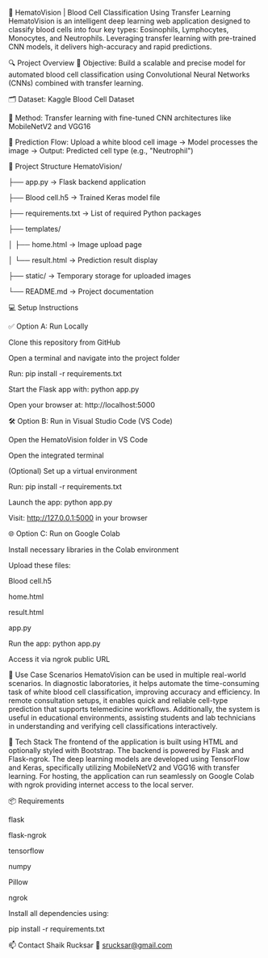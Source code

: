 🧬 HematoVision | Blood Cell Classification Using Transfer Learning
HematoVision is an intelligent deep learning web application designed to classify blood cells into four key types: Eosinophils, Lymphocytes, Monocytes, and Neutrophils. Leveraging transfer learning with pre-trained CNN models, it delivers high-accuracy and rapid predictions.

🔍 Project Overview
🎯 Objective: Build a scalable and precise model for automated blood cell classification using Convolutional Neural Networks (CNNs) combined with transfer learning.

🗂 Dataset: Kaggle Blood Cell Dataset

🚀 Method: Transfer learning with fine-tuned CNN architectures like MobileNetV2 and VGG16

🧪 Prediction Flow:
Upload a white blood cell image → Model processes the image → Output: Predicted cell type (e.g., "Neutrophil")

📁 Project Structure
HematoVision/

├── app.py → Flask backend application

├── Blood cell.h5 → Trained Keras model file

├── requirements.txt → List of required Python packages

├── templates/

│ ├── home.html → Image upload page

│ └── result.html → Prediction result display

├── static/ → Temporary storage for uploaded images

└── README.md → Project documentation

💻 Setup Instructions

✅ Option A: Run Locally

Clone this repository from GitHub

Open a terminal and navigate into the project folder

Run: pip install -r requirements.txt

Start the Flask app with: python app.py

Open your browser at: http://localhost:5000

🛠 Option B: Run in Visual Studio Code (VS Code)

Open the HematoVision folder in VS Code

Open the integrated terminal

(Optional) Set up a virtual environment

Run: pip install -r requirements.txt

Launch the app: python app.py

Visit: http://127.0.0.1:5000 in your browser

🌐 Option C: Run on Google Colab

Install necessary libraries in the Colab environment

Upload these files:

Blood cell.h5

home.html

result.html

app.py

Run the app: python app.py

Access it via ngrok public URL

🧠 Use Case Scenarios
HematoVision can be used in multiple real-world scenarios. In diagnostic laboratories, it helps automate the time-consuming task of white blood cell classification, improving accuracy and efficiency. In remote consultation setups, it enables quick and reliable cell-type prediction that supports telemedicine workflows. Additionally, the system is useful in educational environments, assisting students and lab technicians in understanding and verifying cell classifications interactively.

🧰 Tech Stack
The frontend of the application is built using HTML and optionally styled with Bootstrap. The backend is powered by Flask and Flask-ngrok. The deep learning models are developed using TensorFlow and Keras, specifically utilizing MobileNetV2 and VGG16 with transfer learning. For hosting, the application can run seamlessly on Google Colab with ngrok providing internet access to the local server.

📦 Requirements

flask

flask-ngrok

tensorflow

numpy

Pillow

ngrok

Install all dependencies using:

pip install -r requirements.txt

📫 Contact Shaik Rucksar 📧 
 srucksar@gmail.com 
